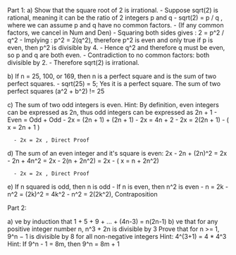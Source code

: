 Part 1: 
  a) Show that the square root of 2 is irrational.
      - Suppose sqrt(2) is rational, meaning it can be the ratio of 2 integers p and q
      - sqrt(2) = p / q , where we can assume p and q have no common factors.
          - (If any common factors, we cancel in Num and Den)
      - Squaring both sides gives : 2 = p^2 / q^2
      - Implying : p^2 = 2(q^2), therefore p^2 is even and only true if p is even, then p^2 is divisible by 4. 
      - Hence q^2 and therefore q must be even, so p and q are both even.
      - Contradiction to no common factors: both divisible by 2.
      - Therefore sqrt(2) is irrational.
       
  b) If n = 25, 100, or 169, then n is a perfect square and is the sum of two perfect squares.
      - sqrt(25) = 5; Yes it is a perfect square. The sum of two perfect squares (a^2 + b^2) != 25
  
  c) The sum of two odd integers is even. Hint: By definition, even integers can be expressed as 2n,
     thus odd integers can be expressed as 2n + 1
      - Even = Odd + Odd
      - 2x = (2n + 1) + (2n + 1) 
      - 2x = 4n + 2
      - 2x = 2(2n + 1)
          - ( x = 2n + 1 )
          
      - 2x = 2x , Direct Proof
      
  d) The sum of an even integer and it's square is even: 2x
      - 2n + (2n)^2 = 2x
      - 2n + 4n^2 = 2x
      - 2(n + 2n^2) = 2x
          - ( x = n + 2n^2)
          
      - 2x = 2x , Direct Proof
      
  e) If n squared is odd, then n is odd
      - If n is even, then n^2 is even
      - n = 2k
      - n^2 = (2k)^2 = 4k^2
      - n^2 = 2(2k^2), Contraposition
      
      
Part 2: 

 a) ve by induction that 1 + 5 + 9 + ... + (4n-3) = n(2n-1)
 b) ve that for any positive integer number n, n^3 + 2n is divisible by 3
 Prove that for n >= 1, 9^n − 1 is divisible by 8 for all non-negative integers 
 Hint: 4^(3+1) = 4 * 4^3 Hint: If 9^n - 1 = 8m, then 9^n = 8m + 1




